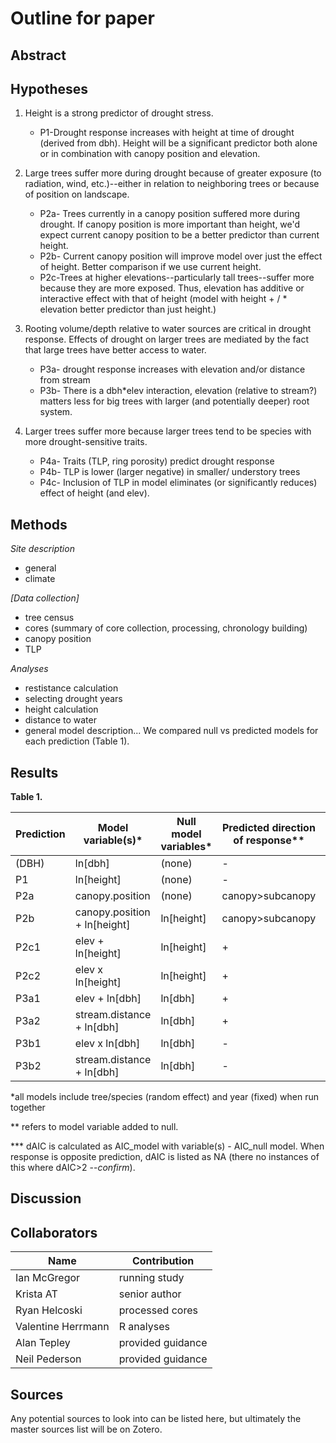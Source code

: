 # Outline for paper

## Abstract


## Hypotheses
1. Height is a strong predictor of drought stress.

    * P1-Drought response increases with height at time of drought (derived from dbh). Height will be a significant predictor both alone or in combination with canopy position and elevation.

2. Large trees suffer more during drought because of greater exposure (to radiation, wind, etc.)--either in relation to neighboring trees or because of position on landscape.

    * P2a- Trees currently in a canopy position suffered more during drought. If canopy position is more important than height, we'd expect current canopy position to be a better predictor than current height.
    * P2b- Current canopy position will improve model over just the effect of height. Better comparison if we use current height.
    * P2c-Trees at higher elevations--particularly tall trees--suffer more because they are more exposed. Thus, elevation has additive or interactive effect with that of height (model with height + / * elevation better predictor than just height.)

3. Rooting volume/depth relative to water sources are critical in drought response. Effects of drought on larger trees are mediated by the fact that large trees have better access to water.
  
     * P3a- drought response increases with elevation and/or distance from stream
     * P3b- There is a dbh\*elev interaction, elevation (relative to stream?) matters less for big trees with larger (and potentially deeper) root system.
      
4. Larger trees suffer more because larger trees tend to be species with more drought-sensitive traits.

    * P4a- Traits (TLP, ring porosity) predict drought response
    * P4b- TLP is lower (larger negative) in smaller/ understory trees
    * P4c- Inclusion of TLP in model eliminates (or significantly reduces) effect of height (and elev).

## Methods 

*Site description*
- general
- climate

*[Data collection]*
- tree census
- cores (summary of core collection, processing, chronology building)
- canopy position
- TLP

*Analyses*
- restistance calculation
- selecting drought years
- height calculation
- distance to water
- general model description... We compared null vs predicted models for each prediction (Table 1).



## Results

**Table 1.**

Prediction | Model variable(s)*  | Null model variables* | Predicted direction of response** | dAIC*** - all years | dAIC 1964 | dAIC 1966 | dAIC 1977 | dAIC 1999
--- | --- | --- | --- | --- | --- | --- | --- | --- 
(DBH) | ln[dbh] | (none) | - |  | --- | --- | --- | --- 
P1 | ln[height] | (none) | - |  | --- | --- | --- | --- 
P2a | canopy.position  | (none) | canopy>subcanopy |  | --- | --- | --- | --- 
P2b | canopy.position + ln[height]  | ln[height] | canopy>subcanopy |  | --- | --- | --- | --- 
P2c1 | elev + ln[height] | ln[height]  | + |  | --- | --- | --- | --- 
P2c2 | elev x ln[height] | ln[height] | + |  | --- | --- | --- | --- 
P3a1 | elev  + ln[dbh] | ln[dbh] | + |  | --- | --- | --- | --- 
P3a2 | stream.distance + ln[dbh] | ln[dbh]  | + |  | --- | --- | --- | --- 
P3b1 | elev x ln[dbh] | ln[dbh]  | - |  | --- | --- | --- | --- 
P3b2 | stream.distance + ln[dbh] | ln[dbh] | -  |  | --- | --- | --- | --- 

*all models include tree/species (random effect) and year (fixed) when run together

** refers to model variable added to null. 

*** dAIC is calculated as AIC_model with variable(s) - AIC_null model. When response is opposite prediction, dAIC is listed as NA (there no instances of this where dAIC>2 --*confirm*).

## Discussion


## Collaborators

|**Name**|**Contribution**|
|--------|----------------|
|Ian McGregor|running study|
|Krista AT|senior author|
|Ryan Helcoski|processed cores|
|Valentine Herrmann|R analyses|
|Alan Tepley|provided guidance|
|Neil Pederson|provided guidance|


## Sources
Any potential sources to look into can be listed here, but ultimately the master sources list will be on Zotero.
